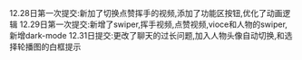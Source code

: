 12.28日第一次提交:新加了切换点赞挥手的视频,添加了功能区按钮,优化了动画逻辑
12.29日第一次提交:新增了swiper,挥手视频,点赞视频,vioce和人物的swiper,新增dark-mode
12.31日提交:更改了聊天的过长问题,加入人物头像自动切换,和选择轮播图的白框提示